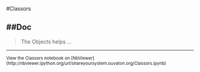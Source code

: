 
<!--
FrozenIsBool False
-->

#Classors

##Doc
----


> 
> The Objects helps ...
> 
> 

----

<small>
View the Classors notebook on [NbViewer](http://nbviewer.ipython.org/url/shareyoursystem.ouvaton.org/Classors.ipynb)
</small>

